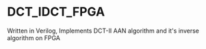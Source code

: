 # DCT_IDCT_FPGA
Written in Verilog, Implements DCT-II AAN algorithm and it's inverse algorithm on FPGA
